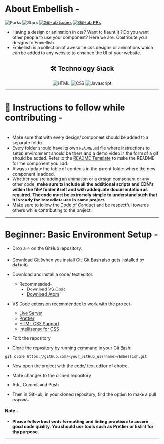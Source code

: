 
# About Embellish -

![Forks](https://img.shields.io/github/forks/siddhi-244/Embellish?style=social)  ![Stars](https://img.shields.io/github/stars/siddhi-244/Embellish?style=social) [![GitHub issues](https://img.shields.io/github/issues/siddhi-244/Embellish?color=green&logo=github&style=flat)](https://github.com/siddhi-244/Embellish/issues) [![GitHub PRs](https://img.shields.io/github/issues-pr/siddhi-244/Embellish?style=flat&logo=github)](https://github.com/siddhi-244/Embellish/pulls) 


- Having a design or animation in css? Want to flaunt it ? Do you want other people to use your component? Here we are. Contribute your designs to Embellish.
- Embellish is a collection of awesome css designs or animations which can be added to any website to enhance the UI of your website.
<div align="center">

## 🛠️ Technology Stack

<img alt="HTML" src="https://img.shields.io/badge/html5%20-%23E34F26.svg?&style=for-the-badge&logo=html5&logoColor=white"/> <img alt="CSS" src="https://img.shields.io/badge/css3%20-%231572B6.svg?&style=for-the-badge&logo=css3&logoColor=white"/>  <img alt="Javascript" src="https://img.shields.io/badge/javascript%20-%23323330.svg?&style=for-the-badge&logo=javascript&logoColor=%23F7DF1E"/>   

</div>
    
<hr/>

# :scroll: Instructions to follow while contributing -
#
-   Make sure that with every design/ component should be added to a separate folder.
-   Every folder should have its own `README.md` file where instructions to setup environment should be there and a demo video in the form of a gif should be added. Refer to the [README Template](README_TEMPLATE.md) to make the README for the component you add.
-   Always update the table of contents in the parent folder where the new component is added.
-   Whether you are adding an animation or a design component or any other code, **make sure to include all the additional scripts and CDN's within the file/ folder itself and with addequate documentation as required. The code must be extremely simple to understand such that it is ready for immediate use in some project.**
-   Make sure to follow the [Code of Conduct](https://github.com/siddhi-244/Embellish/blob/a6e11d92ee995e63fef0df6bb49f3f4bfe2f661f/CODE_OF_CONDUCT.md) and be respectful towards others while contributing to the project.

<hr/>

# Beginner: Basic Environment Setup -

-   Drop a :star: on the GitHub repository.

-   Download [Git](https://git-scm.com/downloads) (when you install Git, Git Bash also gets installed by default)

-   Download and install a code/ text editor.

    -   Recommended-
        -   [Download VS Code](https://code.visualstudio.com/download)
        -   [Download Atom](https://atom.io/)

-   VS Code extension recommended to work with the project-

    -   [Live Server](https://marketplace.visualstudio.com/items?itemName=ritwickdey.LiveServer)
    -   [Prettier](https://marketplace.visualstudio.com/items?itemName=esbenp.prettier-vscode)
    -   [HTML CSS Support](https://marketplace.visualstudio.com/items?itemName=ecmel.vscode-html-css)
    -   [Intellisense for CSS](https://marketplace.visualstudio.com/items?itemName=Zignd.html-css-class-completion)

-   Fork the repository
-   Clone the repository by running command in your Git Bash:

```
git clone https://github.com/<your_GitHub_username>/Embellish.git
```

-   Now open the project with the code/ text editor of choice.

-   Make changes to the cloned repository

-   Add, Commit and Push

-   Then in GitHub, in your cloned repository, find the option to make a pull request. 


#### Note -
-   **Please follow best code formatting and linting practices to assure good code quality. You should use tools such as Prettier or Eslint for thy purpose.**

<hr>


